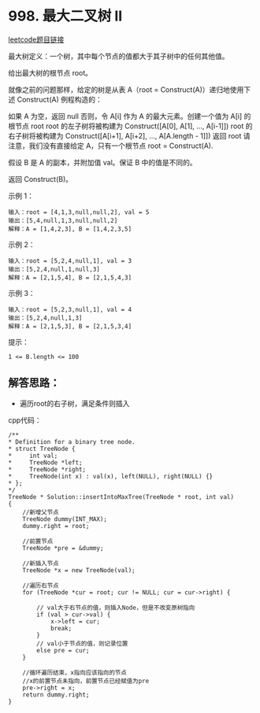 # 998. 最大二叉树 II

[leetcode题目链接](https://leetcode-cn.com/contest/weekly-contest-125/problems/maximum-binary-tree-ii/)

最大树定义：一个树，其中每个节点的值都大于其子树中的任何其他值。

给出最大树的根节点 root。

就像之前的问题那样，给定的树是从表 A（root = Construct(A)）递归地使用下述 Construct(A) 例程构造的：

如果 A 为空，返回 null
否则，令 A[i] 作为 A 的最大元素。创建一个值为 A[i] 的根节点 root
root 的左子树将被构建为 Construct([A[0], A[1], ..., A[i-1]])
root 的右子树将被构建为 Construct([A[i+1], A[i+2], ..., A[A.length - 1]])
返回 root
请注意，我们没有直接给定 A，只有一个根节点 root = Construct(A).

假设 B 是 A 的副本，并附加值 val。保证 B 中的值是不同的。

返回 Construct(B)。

 

示例 1：



    输入：root = [4,1,3,null,null,2], val = 5
    输出：[5,4,null,1,3,null,null,2]
    解释：A = [1,4,2,3], B = [1,4,2,3,5]
示例 2：


    输入：root = [5,2,4,null,1], val = 3
    输出：[5,2,4,null,1,null,3]
    解释：A = [2,1,5,4], B = [2,1,5,4,3]
示例 3：


    输入：root = [5,2,3,null,1], val = 4
    输出：[5,2,4,null,1,3]
    解释：A = [2,1,5,3], B = [2,1,5,3,4]
 

提示：

    1 <= B.length <= 100

## 解答思路：

 * 遍历root的右子树，满足条件则插入

cpp代码：

    /**
    * Definition for a binary tree node.
    * struct TreeNode {
    *     int val;
    *     TreeNode *left;
    *     TreeNode *right;
    *     TreeNode(int x) : val(x), left(NULL), right(NULL) {}
    * };
    */
    TreeNode * Solution::insertIntoMaxTree(TreeNode * root, int val)
    {
        //新增父节点
        TreeNode dummy(INT_MAX);
        dummy.right = root;
    
        //前置节点
        TreeNode *pre = &dummy;
    
        //新插入节点
        TreeNode *x = new TreeNode(val);
    
        //遍历右节点
        for (TreeNode *cur = root; cur != NULL; cur = cur->right) {
    
            // val大于右节点的值，则插入Node，但是不改变原树指向
            if (val > cur->val) {
                x->left = cur;
                break;
            }
            // val小于节点的值，则记录位置
            else pre = cur;
        }
    
        //循环遍历结束，x指向应该指向的节点
        //x的前置节点未指向，前置节点已经赋值为pre
        pre->right = x;
        return dummy.right;
    }
